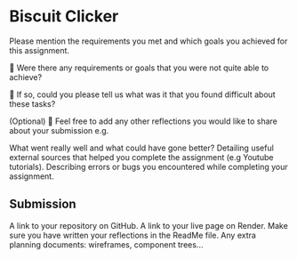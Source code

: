 # Biscuit Clicker

Please mention the requirements you met and which goals you achieved for this assignment.

🎯 Were there any requirements or goals that you were not quite able to achieve?

🎯 If so, could you please tell us what was it that you found difficult about these tasks?

(Optional)
🏹 Feel free to add any other reflections you would like to share about your submission e.g.

What went really well and what could have gone better?
Detailing useful external sources that helped you complete the assignment (e.g Youtube tutorials).
Describing errors or bugs you encountered while completing your assignment.

## Submission

A link to your repository on GitHub.
A link to your live page on Render.
Make sure you have written your reflections in the ReadMe file.
Any extra planning documents: wireframes, component trees...
